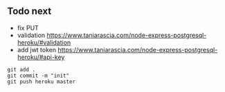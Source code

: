 ## Todo next

- fix PUT
- validation
  https://www.taniarascia.com/node-express-postgresql-heroku/#validation
- add jwt token
  https://www.taniarascia.com/node-express-postgresql-heroku/#api-key

```
git add .
git commit -m "init"
git push heroku master
```

